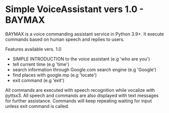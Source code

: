 # Simple VoiceAssistant vers 1.0 - BAYMAX
BAYMAX is a voice commanding assistant service in Python 3.9+. It execute commands based on human speech and replies to users.

Features available vers. 1.0
- SIMPLE INTRODUCTION to the voice assistant (e.g 'who are you')
- tell current time (e.g 'time')
- search information through Google.com search engine (e.g 'Google')
- find places with google.mp (e.g 'locate')
- exit command (e.g 'exit')

All commands are executed with speech recognition while vocalize with pyttsx3. 
All speech and commands are also displayed with text messages for further assistance. 
Commands will keep repeating waiting for input unless exit command is called. 
